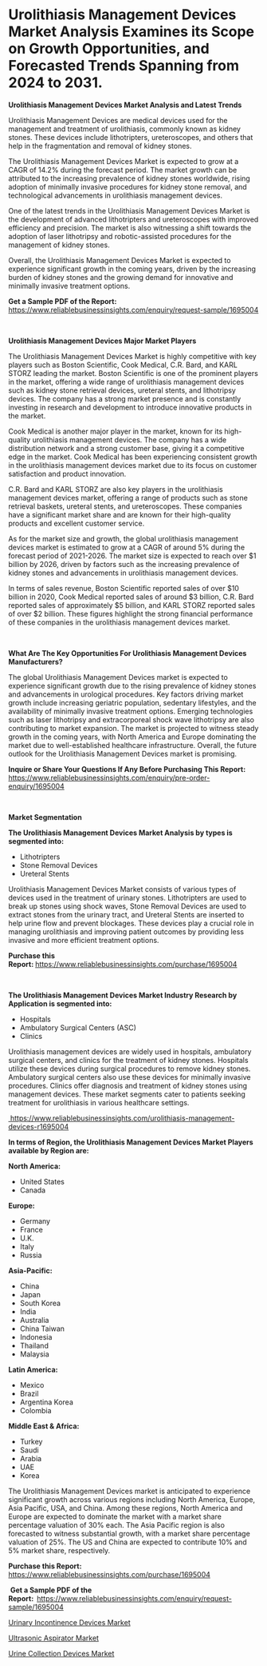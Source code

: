 <p><h1>Urolithiasis Management Devices Market Analysis Examines its Scope on Growth Opportunities, and Forecasted Trends Spanning from 2024 to 2031.</h1></p><p><strong>Urolithiasis Management Devices Market Analysis and Latest Trends</strong></p>
<p><p>Urolithiasis Management Devices are medical devices used for the management and treatment of urolithiasis, commonly known as kidney stones. These devices include lithotripters, ureteroscopes, and others that help in the fragmentation and removal of kidney stones.</p><p>The Urolithiasis Management Devices Market is expected to grow at a CAGR of 14.2% during the forecast period. The market growth can be attributed to the increasing prevalence of kidney stones worldwide, rising adoption of minimally invasive procedures for kidney stone removal, and technological advancements in urolithiasis management devices.</p><p>One of the latest trends in the Urolithiasis Management Devices Market is the development of advanced lithotripters and ureteroscopes with improved efficiency and precision. The market is also witnessing a shift towards the adoption of laser lithotripsy and robotic-assisted procedures for the management of kidney stones.</p><p>Overall, the Urolithiasis Management Devices Market is expected to experience significant growth in the coming years, driven by the increasing burden of kidney stones and the growing demand for innovative and minimally invasive treatment options.</p></p>
<p><strong>Get a Sample PDF of the Report:&nbsp;</strong> <a href="https://www.reliablebusinessinsights.com/enquiry/request-sample/1695004">https://www.reliablebusinessinsights.com/enquiry/request-sample/1695004</a></p>
<p>&nbsp;</p>
<p><strong>Urolithiasis Management Devices Major Market Players</strong></p>
<p><p>The Urolithiasis Management Devices Market is highly competitive with key players such as Boston Scientific, Cook Medical, C.R. Bard, and KARL STORZ leading the market. Boston Scientific is one of the prominent players in the market, offering a wide range of urolithiasis management devices such as kidney stone retrieval devices, ureteral stents, and lithotripsy devices. The company has a strong market presence and is constantly investing in research and development to introduce innovative products in the market. </p><p>Cook Medical is another major player in the market, known for its high-quality urolithiasis management devices. The company has a wide distribution network and a strong customer base, giving it a competitive edge in the market. Cook Medical has been experiencing consistent growth in the urolithiasis management devices market due to its focus on customer satisfaction and product innovation.</p><p>C.R. Bard and KARL STORZ are also key players in the urolithiasis management devices market, offering a range of products such as stone retrieval baskets, ureteral stents, and ureteroscopes. These companies have a significant market share and are known for their high-quality products and excellent customer service.</p><p>As for the market size and growth, the global urolithiasis management devices market is estimated to grow at a CAGR of around 5% during the forecast period of 2021-2026. The market size is expected to reach over $1 billion by 2026, driven by factors such as the increasing prevalence of kidney stones and advancements in urolithiasis management devices.</p><p>In terms of sales revenue, Boston Scientific reported sales of over $10 billion in 2020, Cook Medical reported sales of around $3 billion, C.R. Bard reported sales of approximately $5 billion, and KARL STORZ reported sales of over $2 billion. These figures highlight the strong financial performance of these companies in the urolithiasis management devices market.</p></p>
<p>&nbsp;</p>
<p><strong>What Are The Key Opportunities For Urolithiasis Management Devices Manufacturers?</strong></p>
<p><p>The global Urolithiasis Management Devices market is expected to experience significant growth due to the rising prevalence of kidney stones and advancements in urological procedures. Key factors driving market growth include increasing geriatric population, sedentary lifestyles, and the availability of minimally invasive treatment options. Emerging technologies such as laser lithotripsy and extracorporeal shock wave lithotripsy are also contributing to market expansion. The market is projected to witness steady growth in the coming years, with North America and Europe dominating the market due to well-established healthcare infrastructure. Overall, the future outlook for the Urolithiasis Management Devices market is promising.</p></p>
<p><strong>Inquire or Share Your Questions If Any Before Purchasing This Report:</strong> <a href="https://www.reliablebusinessinsights.com/enquiry/pre-order-enquiry/1695004">https://www.reliablebusinessinsights.com/enquiry/pre-order-enquiry/1695004</a></p>
<p>&nbsp;</p>
<p><strong>Market Segmentation</strong></p>
<p><strong>The Urolithiasis Management Devices Market Analysis by types is segmented into:</strong></p>
<p><ul><li>Lithotripters</li><li>Stone Removal Devices</li><li>Ureteral Stents</li></ul></p>
<p><p>Urolithiasis Management Devices Market consists of various types of devices used in the treatment of urinary stones. Lithotripters are used to break up stones using shock waves, Stone Removal Devices are used to extract stones from the urinary tract, and Ureteral Stents are inserted to help urine flow and prevent blockages. These devices play a crucial role in managing urolithiasis and improving patient outcomes by providing less invasive and more efficient treatment options.</p></p>
<p><strong>Purchase this Report:&nbsp;</strong><a href="https://www.reliablebusinessinsights.com/purchase/1695004">https://www.reliablebusinessinsights.com/purchase/1695004</a></p>
<p>&nbsp;</p>
<p><strong>The Urolithiasis Management Devices Market Industry Research by Application is segmented into:</strong></p>
<p><ul><li>Hospitals</li><li>Ambulatory Surgical Centers (ASC)</li><li>Clinics</li></ul></p>
<p><p>Urolithiasis management devices are widely used in hospitals, ambulatory surgical centers, and clinics for the treatment of kidney stones. Hospitals utilize these devices during surgical procedures to remove kidney stones. Ambulatory surgical centers also use these devices for minimally invasive procedures. Clinics offer diagnosis and treatment of kidney stones using management devices. These market segments cater to patients seeking treatment for urolithiasis in various healthcare settings.</p></p>
<p><a href="https://www.reliablebusinessinsights.com/urolithiasis-management-devices-r1695004">&nbsp;https://www.reliablebusinessinsights.com/urolithiasis-management-devices-r1695004</a></p>
<p><strong>In terms of Region, the Urolithiasis Management Devices Market Players available by Region are:</strong></p>
<p>
    <p> <strong> North America: </strong>
        <ul>
            <li>United States</li>
            <li>Canada</li>
        </ul>
        </p> 
    <p> <strong> Europe: </strong>
        <ul>
            <li>Germany</li>
            <li>France</li>
            <li>U.K.</li>
            <li>Italy</li>
            <li>Russia</li>
        </ul>
        </p> 
    <p> <strong> Asia-Pacific: </strong>
        <ul>
            <li>China</li>
            <li>Japan</li>
            <li>South Korea</li>
            <li>India</li>
            <li>Australia</li>
            <li>China Taiwan</li>
            <li>Indonesia</li>
            <li>Thailand</li>
            <li>Malaysia</li>
        </ul>
        </p> 
    <p> <strong> Latin America: </strong>
        <ul>
            <li>Mexico</li>
            <li>Brazil</li>
            <li>Argentina Korea</li>
            <li>Colombia</li>
        </ul>
        </p> 
    <p> <strong> Middle East & Africa: </strong>
        <ul>
            <li>Turkey</li>
            <li>Saudi</li>
            <li>Arabia</li>
            <li>UAE</li>
            <li>Korea</li>
        </ul>
    </p>
    </p>
<p><p>The Urolithiasis Management Devices market is anticipated to experience significant growth across various regions including North America, Europe, Asia Pacific, USA, and China. Among these regions, North America and Europe are expected to dominate the market with a market share percentage valuation of 30% each. The Asia Pacific region is also forecasted to witness substantial growth, with a market share percentage valuation of 25%. The US and China are expected to contribute 10% and 5% market share, respectively.</p></p>
<p><strong>Purchase this Report: </strong><a href="https://www.reliablebusinessinsights.com/purchase/1695004">https://www.reliablebusinessinsights.com/purchase/1695004</a></p>
<p>&nbsp;<strong>Get a Sample PDF of the Report:&nbsp;&nbsp;</strong><a href="https://www.reliablebusinessinsights.com/enquiry/request-sample/1695004">https://www.reliablebusinessinsights.com/enquiry/request-sample/1695004</a></p>
<p><strong></strong></p>
<p><p><a href="https://github.com/lairestrong/Market-Research-Report-List-1/blob/main/urinary-incontinence-devices-market.md">Urinary Incontinence Devices Market</a></p><p><a href="https://github.com/drzsklfn31/Market-Research-Report-List-1/blob/main/ultrasonic-aspirator-market.md">Ultrasonic Aspirator Market</a></p><p><a href="https://github.com/msLonKoss78/Market-Research-Report-List-1/blob/main/urine-collection-devices-market.md">Urine Collection Devices Market</a></p></p>